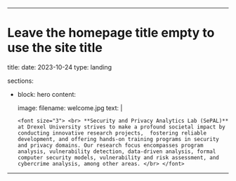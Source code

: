 ---

# Leave the homepage title empty to use the site title
title:
date: 2023-10-24
type: landing

sections:
  - block: hero
    content:
       
      image:
        filename: welcome.jpg
      text: |
     
      
        <font size="3"> <br> **Security and Privacy Analytics Lab (SePAL)** at Drexel University strives to make a profound societal impact by conducting innovative research projects,  fostering reliable development, and offering hands-on training programs in security and privacy domains. Our research focus encompasses program analysis, vulnerability detection, data-driven analysis, formal computer security models, vulnerability and risk assessment, and cybercrime analysis, among other areas. </br> </font> 
  
 
---
